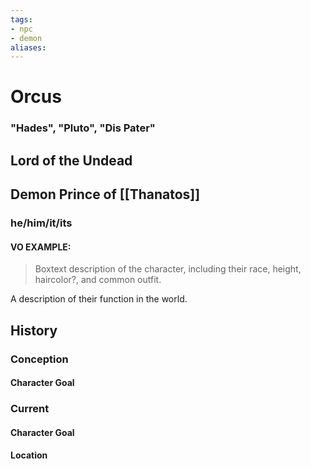 ```yaml
---
tags: 
- npc
- demon
aliases:
---
```

# Orcus
### "Hades", "Pluto", "Dis Pater"
## Lord of the Undead
## Demon Prince of [[Thanatos]]
### he/him/it/its
#### VO EXAMPLE:

> Boxtext description of the character, including their race, height, haircolor?, and common outfit.

A description of their function in the world.
## History
### Conception
#### Character Goal
### Current
#### Character Goal
#### Location